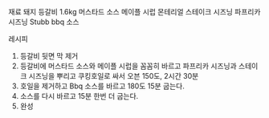 재료
돼지 등갈비 1.6kg
머스타드 소스
메이플 시럽
몬테리얼 스테이크 시즈닝
파프리카 시즈닝
Stubb bbq 소스

레시피
1. 등갈비 뒷면 막 제거
2. 등갈비에 머스타드 소스와 메이플 시럽을 꼼꼼히 바르고 파프리카 시즈닝과 스테이크 시즈닝을 뿌리고 쿠킹호일로 싸서 오븐 150도, 2시간 30분 
3. 호일을 제거하고 Bbq 소스를 바르고 180도 15분 굽는다.
4. 소스를 다시 바르고 15분 한번 더 굽는다.
5. 완성